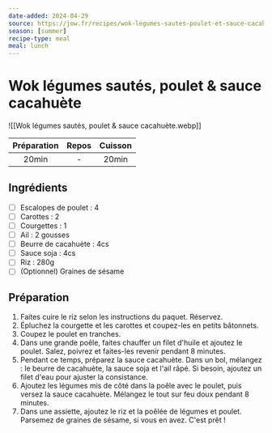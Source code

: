 ```yaml
---
date-added: 2024-04-29
source: https://jow.fr/recipes/wok-legumes-sautes-poulet-et-sauce-cacahuete-8ucq30s6h54y7d4e0kyc
season: [summer]
recipe-type: meal
meal: lunch
---
```


# Wok légumes sautés, poulet & sauce cacahuète

![[Wok légumes sautés, poulet & sauce cacahuète.webp]]

| Préparation | Repos | Cuisson |
|:-----------:|:-----:|:-------:|
|    20min    |   -   |  20min  |

## Ingrédients

- [ ] Escalopes de poulet : 4
- [ ] Carottes : 2
- [ ] Courgettes : 1
- [ ] Ail : 2 gousses
- [ ] Beurre de cacahuète : 4cs
- [ ] Sauce soja : 4cs
- [ ] Riz : 280g
- [ ] (Optionnel) Graines de sésame

## Préparation

1. Faites cuire le riz selon les instructions du paquet. Réservez.
2. Épluchez la courgette et les carottes et coupez-les en petits bâtonnets.
3. Coupez le poulet en tranches.
4. Dans une grande poêle, faites chauffer un filet d'huile et ajoutez le poulet. Salez, poivrez et faites-les revenir pendant 8 minutes.
5. Pendant ce temps, préparez la sauce cacahuète. Dans un bol, mélangez : le beurre de cacahuète, la sauce soja et l'ail râpé. Si besoin, ajoutez un filet d'eau pour ajuster la consistance.
6. Ajoutez les légumes mis de côté dans la poêle avec le poulet, puis versez la sauce cacahuète. Mélangez le tout sur feu doux pendant 8 minutes.
7. Dans une assiette, ajoutez le riz et la poêlée de légumes et poulet. Parsemez de graines de sésame, si vous en avez. C'est prêt !
